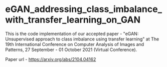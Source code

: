 # eGAN_addressing_class_imbalance_with_transfer_learning_on_GAN

This is the code implementation of our accepted paper - "eGAN: Unsupervised approach to class imbalance using transfer learning" at The 19th International Conference on Computer Analysis of Images and Patterns, 27 September - 01 October 2021 (Virtual Conference).

Paper url - https://arxiv.org/abs/2104.04162

